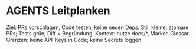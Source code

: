 # AGENTS Leitplanken
Ziel: PRs vorschlagen, Code testen, keine neuen Deps.
Stil: kleine, atomare PRs; Tests grün; Diff + Begründung.
Kontext: nutze docs/*, Marker, Glossar.
Grenzen: keine API-Keys in Code; keine Secrets loggen.

